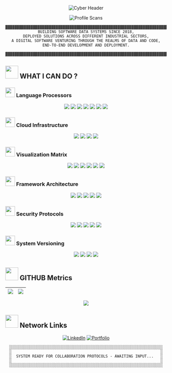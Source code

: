 <p align="center">
  <img src="https://readme-typing-svg.demolab.com?font=Space+Mono&size=40&duration=4000&pause=1000&color=f8de42&background=000000&center=true&vCenter=true&width=1400&lines=%F0%9F%94%A5++WELCOME TO MY+GITHUB PROFILE++%F0%9F%94%A5;%F0%9F%92%BB+DADA+NANJESHA+GOUDA+SHANBOG+%F0%9F%96%A5%EF%B8%8F;%F0%9F%9B%A8+DATA+ENGINEER+%7C+SOFTWARE+ENGINEER+%7C+SYSTEMS+RESEARCHER+%F0%9F%94%A8" alt="Cyber Header" />
</p>

<div align="center">
  
![Profile Scans](https://komarev.com/ghpvc/?username=DadaNanjesha&label=VIEWS&color=00FF41&style=flat)


</div>

<div align="center">
  
```ascii
▓▓▓▓▓▓▓▓▓▓▓▓▓▓▓▓▓▓▓▓▓▓▓▓▓▓▓▓▓▓▓▓▓▓▓▓▓▓▓▓▓▓▓▓▓▓▓▓▓▓▓▓▓▓▓▓▓▓▓▓▓▓▓▓▓▓▓▓▓▓▓▓▓▓▓▓▓▓▓▓▓▓▓▓▓▓▓▓▓▓▓▓▓▓▓▓▓▓▓▓▓▓▓▓▓▓▓▓▓▓▓▓▓▓▓▓▓▓▓▓▓▓
BUILDING SOFTWARE DATA SYSTEMS SINCE 2018,
DEPLOYED SOLUTIONS ACROSS DIFFERENT INDUSTRIAL SECTORS,
A DIGITAL SOFTWARE VENTURING THROUGH THE REALMS OF DATA AND CODE,
END-TO-END DEVELOPMENT AND DEPLOYMENT.

▓▓▓▓▓▓▓▓▓▓▓▓▓▓▓▓▓▓▓▓▓▓▓▓▓▓▓▓▓▓▓▓▓▓▓▓▓▓▓▓▓▓▓▓▓▓▓▓▓▓▓▓▓▓▓▓▓▓▓▓▓▓▓▓▓▓▓▓▓▓▓▓▓▓▓▓▓▓▓▓▓▓▓▓▓▓▓▓▓▓▓▓▓▓▓▓▓▓▓▓▓▓▓▓▓▓▓▓▓▓▓▓▓▓▓▓▓▓▓▓▓▓
```
</div>

## <img src="https://media.giphy.com/media/XdUIqdJkC5Kfm/giphy.gif" width="40"> WHAT I  CAN DO ?

### <img src="https://media.giphy.com/media/3o7btPCcdNniyf0ArS/giphy.gif" width="30"> Language Processors
<div align="center">
  <img src="https://img.shields.io/badge/Python-f8de42?style=for-the-badge&logo=python&logoColor=black">
  <img src="https://img.shields.io/badge/R-f8de42?style=for-the-badge&logo=r&logoColor=black">
  <img src="https://img.shields.io/badge/SQL-f8de42?style=for-the-badge&logo=postgresql&logoColor=black">
  <img src="https://img.shields.io/badge/PySpark-f8de42?style=for-the-badge&logo=apache-spark&logoColor=black">
  <img src="https://img.shields.io/badge/JavaScript-f8de42?style=for-the-badge&logo=javascript&logoColor=black">
  <img src="https://img.shields.io/badge/HTML5-f8de42?style=for-the-badge&logo=html5&logoColor=black">
  <img src="https://img.shields.io/badge/CSS3-f8de42?style=for-the-badge&logo=css3&logoColor=black">
</div>

### <img src="https://media.giphy.com/media/l46CqZbvgwjBQnUxq/giphy.gif" width="30"> Cloud Infrastructure
<div align="center">
  <img src="https://img.shields.io/badge/Azure-f8de42?style=for-the-badge&logo=microsoft-azure&logoColor=black">
  <img src="https://img.shields.io/badge/Docker-f8de42?style=for-the-badge&logo=docker&logoColor=black">
  <img src="https://img.shields.io/badge/Jenkins-f8de42?style=for-the-badge&logo=jenkins&logoColor=black">
  <img src="https://img.shields.io/badge/CI/CD-f8de42?style=for-the-badge&logo=circleci&logoColor=black">
</div>
<!--
### <img src="https://media.giphy.com/media/12nvCPMiTfzq1W/giphy.gif" width="30"> Data Stream Protocols
```ascii
▓ ETL Pipeline Construction    ▓ Data Lake Architecture v4.2
▓ Spark Streaming Matrix       ▓ PostgreSQL/Oracle Engines
▓ HDFS Cluster Management      ▓ Real-time Data Processing
```
-->

### <img src="https://media.giphy.com/media/26FmS6BRnPVPo2FDq/giphy.gif" width="30"> Visualization Matrix
<div align="center">
  <img src="https://img.shields.io/badge/PowerBI-f8de42?style=flat-square&logo=powerbi">
  <img src="https://img.shields.io/badge/Streamlit-f8de42?style=flat-square">
  <img src="https://img.shields.io/badge/Plotly-f8de42?style=flat-square&logo=plotly&logoColor=black">
  <img src="https://img.shields.io/badge/Matplotlib-f8de42?style=flat-square&logo=pythonlogoColor=black">
  <img src="https://img.shields.io/badge/Seaborn-f8de42?style=flat-square">
  <img src="https://img.shields.io/badge/Excel-f8de42?style=flat-square&logo=microsoftexcel">
</div>

### <img src="https://media.giphy.com/media/3o7TKsQ8gqVrXhQH9e/giphy.gif" width="30"> Framework Architecture
<div align="center">
  <img src="https://img.shields.io/badge/Django-f8de42?style=for-the-badge&logo=django&logoColor=black">
  <img src="https://img.shields.io/badge/Flask-f8de42?style=for-the-badge&logo=flask&logoColor=black">
  <img src="https://img.shields.io/badge/FastAPI-f8de42?style=for-the-badge&logo=fastapi&logoColor=black">
  <img src="https://img.shields.io/badge/Swagger-f8de42?style=for-the-badge&logo=swagger&logoColor=black">
  <img src="https://img.shields.io/badge/MQTT-f8de42?style=for-the-badge&logo=mosquitto&logoColor=black">
</div>

### <img src="https://media.giphy.com/media/l3vQXZiBGhxBEALEk/giphy.gif" width="30"> Security Protocols
<div align="center">
  <img src="https://img.shields.io/badge/PyTest-f8de42?style=flat-square&logo=pytest&logoColor=black">
  <img src="https://img.shields.io/badge/Selenium-f8de42?style=flat-square&logo=selenium&logoColor=black">
  <img src="https://img.shields.io/badge/Postman-f8de42?style=flat-square&logo=postman&logoColor=black">
  <img src="https://img.shields.io/badge/SonarQube-f8de42?style=flat-square&logo=sonarqube&logoColor=black">
  <img src="https://img.shields.io/badge/Fortify-f8de42?style=flat-square&logo=fortinet&logoColor=black">
</div>

### <img src="https://media.giphy.com/media/XH9wwXfUXu91wAJwKq/giphy.gif" width="30"> System Versioning
<div align="center">
  <img src="https://img.shields.io/badge/Git-f8de42?style=for-the-badge&logo=git&logoColor=black">
  <img src="https://img.shields.io/badge/Azure_Repos-f8de42?style=for-the-badge&logo=azurepipelines&logoColor=black">
  <img src="https://img.shields.io/badge/Bitbucket-f8de42?style=for-the-badge&logo=bitbucket&logoColor=black">
  <img src="https://img.shields.io/badge/Jira-f8de42?style=for-the-badge&logo=jira&logoColor=black">
</div>

## <img src="https://media.giphy.com/media/3o7aD2d7hy9ktXNDP2/giphy.gif" width="40"> GITHUB Metrics

<div align="center">
  
| <img src="https://github-readme-stats.vercel.app/api?username=DadaNanjesha&theme=dark&show_icons=true&border_color=00ff00"> | <img src="https://github-readme-streak-stats.herokuapp.com/?user=DadaNanjesha&theme=dark&border=00ff00"> |
|:---:|:---:|
 <img src="https://github-readme-stats.vercel.app/api/top-langs/?username=DadaNanjesha&theme=dark&layout=compact&hide=Jupyter%20Notebook"> 

<!--![Metrics](https://metrics.lecoq.io/DadaNanjesha?template=classic&base=header%2C%20activity%2C%20community%2C%20repositories%2C%20metadata&base.indepth=false&config..timezone=Europe%2FBerlin) -->
</div>

## <img src="https://media.giphy.com/media/l3vQXZiBGhxBEALEk/giphy.gif" width="40"> Network Links

<div align="center">
  
[![LinkedIn](https://img.shields.io/badge/LINKEDIN-5642f8?style=for-the-badge&logo=linkedin&logoColor=black)](https://www.linkedin.com/in/dadananjeshags/)
[![Portfolio](https://img.shields.io/badge/MY_PROFILE-5642f8?style=for-the-badge&logoColor=black)](https://dadananjeshags.onepage.me/)
  
```ascii
░░░░░░░░░░░░░░░░░░░░░░░░░░░░░░░░░░░░░░░░░░░░░░░░░░░░░░░░░░░░░░░░░░░
░                                                                 ░
░  SYSTEM READY FOR COLLABORATION PROTOCOLS - AWAITING INPUT...   ░
░                                                                 ░
░░░░░░░░░░░░░░░░░░░░░░░░░░░░░░░░░░░░░░░░░░░░░░░░░░░░░░░░░░░░░░░░░░░
```

</div>
